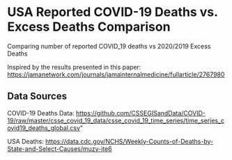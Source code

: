 # USA Reported COVID-19 Deaths  vs. Excess Deaths Comparison
Comparing number of reported COVID_19 deaths vs 2020/2019 Excess Deaths


Inspired by the results presented in this paper:
https://jamanetwork.com/journals/jamainternalmedicine/fullarticle/2767980

## Data Sources
COVID-19 Deaths Data: https://github.com/CSSEGISandData/COVID-19/raw/master/csse_covid_19_data/csse_covid_19_time_series/time_series_covid19_deaths_global.csv"

USA Deaths: 
https://data.cdc.gov/NCHS/Weekly-Counts-of-Deaths-by-State-and-Select-Causes/muzy-jte6

